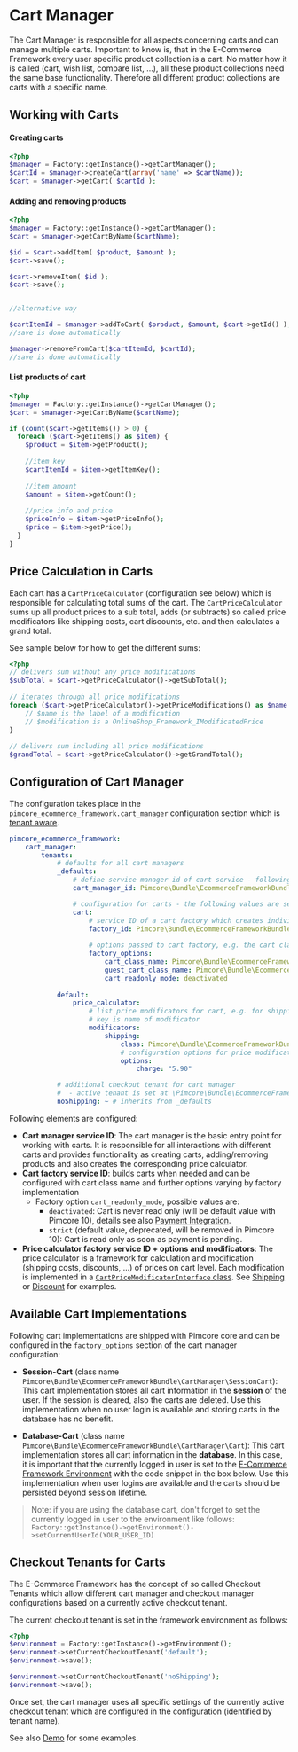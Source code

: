 # Cart Manager

The Cart Manager is responsible for all aspects concerning carts and can manage multiple carts. 
Important to know is, that in the E-Commerce Framework every user specific product collection is a cart. No matter 
how it is called (cart, wish list, compare list, ...), all these product collections need the same base 
functionality. Therefore all different product collections are carts with a specific name.
 

## Working with Carts

#### Creating carts
```php
<?php
$manager = Factory::getInstance()->getCartManager();
$cartId = $manager->createCart(array('name' => $cartName));
$cart = $manager->getCart( $cartId );
```

#### Adding and removing products
```php
<?php
$manager = Factory::getInstance()->getCartManager();
$cart = $manager->getCartByName($cartName);

$id = $cart->addItem( $product, $amount );
$cart->save();

$cart->removeItem( $id );
$cart->save();


//alternative way

$cartItemId = $manager->addToCart( $product, $amount, $cart->getId() );
//save is done automatically 

$manager->removeFromCart($cartItemId, $cartId);
//save is done automatically 
```

#### List products of cart
```php
<?php
$manager = Factory::getInstance()->getCartManager();
$cart = $manager->getCartByName($cartName);

if (count($cart->getItems()) > 0) {
  foreach ($cart->getItems() as $item) {
    $product = $item->getProduct();
 
    //item key
    $cartItemId = $item->getItemKey();
 
    //item amount
    $amount = $item->getCount();
 
    //price info and price
    $priceInfo = $item->getPriceInfo();
    $price = $item->getPrice(); 
  }
}
```


## Price Calculation in Carts
Each cart has a `CartPriceCalculator` (configuration see below) which is responsible for calculating total sums of the 
cart. The `CartPriceCalculator` sums up all product prices to a sub total, adds (or subtracts) so called price 
modificators like shipping costs, cart discounts, etc. and then calculates a grand total. 

See sample below for how to get the different sums: 
```php
<?php
// delivers sum without any price modifications
$subTotal = $cart->getPriceCalculator()->getSubTotal();
 
// iterates through all price modifications
foreach ($cart->getPriceCalculator()->getPriceModifications() as $name => $modification) {
    // $name is the label of a modification
    // $modification is a OnlineShop_Framework_IModificatedPrice
}
 
// delivers sum including all price modifications
$grandTotal = $cart->getPriceCalculator()->getGrandTotal();
``` 


## Configuration of Cart Manager

The configuration takes place in the `pimcore_ecommerce_framework.cart_manager` configuration section which is [tenant aware](./04_Configuration/README.md).

```yaml
pimcore_ecommerce_framework:
    cart_manager:
        tenants:
            # defaults for all cart managers
            _defaults:
                # define service manager id of cart service - following value is default and can be omitted
                cart_manager_id: Pimcore\Bundle\EcommerceFrameworkBundle\CartManager\MultiCartManager

                # configuration for carts - the following values are set by default and can be omitted 
                cart:
                    # service ID of a cart factory which creates individual carts at runtime                    
                    factory_id: Pimcore\Bundle\EcommerceFrameworkBundle\CartManager\CartFactory
                    
                    # options passed to cart factory, e.g. the cart class (available options vary by factory implementation)
                    factory_options:
                        cart_class_name: Pimcore\Bundle\EcommerceFrameworkBundle\CartManager\Cart
                        guest_cart_class_name: Pimcore\Bundle\EcommerceFrameworkBundle\CartManager\SessionCart
                        cart_readonly_mode: deactivated            
        
            default:   
                price_calculator:
                    # list price modificators for cart, e.g. for shipping-cost, special discounts, ...
                    # key is name of modificator
                    modificators:
                        shipping:
                            class: Pimcore\Bundle\EcommerceFrameworkBundle\CartManager\CartPriceModificator\Shipping
                            # configuration options for price modificator
                            options:
                                charge: "5.90"

            # additional checkout tenant for cart manager
            #  - active tenant is set at \Pimcore\Bundle\EcommerceFrameworkBundle\EnvironmentInterface::setCurrentCheckoutTenant()
            noShipping: ~ # inherits from _defaults
```

Following elements are configured: 

* **Cart manager service ID**: The cart manager is the basic entry point for working with carts. It is 
  responsible for all interactions with different carts and provides functionality as creating carts, 
  adding/removing products and also creates the corresponding price calculator. 
* **Cart factory service ID**: builds carts when needed and can be configured with cart class name and further options varying
  by factory implementation
  * Factory option `cart_readonly_mode`, possible values are:
     * `deactivated`: Cart is never read only (will be default value with Pimcore 10), details see also [Payment Integration](./13_Checkout_Manager/07_Integrating_Payment.md).
     * `strict` (default value, deprecated, will be removed in Pimcore 10): Cart is read only as soon as payment is pending.  
* **Price calculator factory service ID + options and modificators**: The price calculator is a framework for calculation
  and modification (shipping costs, discounts, ...) of prices on cart level. Each modification is implemented in a 
  [`CartPriceModificatorInterface` class](https://github.com/pimcore/pimcore/blob/10.x/bundles/EcommerceFrameworkBundle/CartManager/CartPriceModificator/CartPriceModificatorInterface.php). 
  See [Shipping](https://github.com/pimcore/pimcore/blob/10.x/bundles/EcommerceFrameworkBundle/CartManager/CartPriceModificator/Shipping.php)
  or [Discount](https://github.com/pimcore/pimcore/blob/10.x/bundles/EcommerceFrameworkBundle/CartManager/CartPriceModificator/Discount.php)
  for examples.




## Available Cart Implementations

Following cart implementations are shipped with Pimcore core and can be configured in the `factory_options` section of 
the cart manager configuration: 

* **Session-Cart** (class name `Pimcore\Bundle\EcommerceFrameworkBundle\CartManager\SessionCart`): This cart implementation 
stores all cart information in the **session** of the user. If the session is cleared, also the carts are deleted. 
Use this implementation when no user login is available and storing carts in the database has no benefit.   

* **Database-Cart** (class name `Pimcore\Bundle\EcommerceFrameworkBundle\CartManager\Cart`): This cart implementation
stores all cart information in the **database**. In this case, it is important that the currently logged in user is set 
to the [E-Commerce Framework Environment](https://github.com/pimcore/pimcore/blob/10.x/bundles/EcommerceFrameworkBundle/EnvironmentInterface.php)
with the code snippet in the box below. 
Use this implementation when user logins are available and the carts should be persisted beyond session lifetime. 

> Note: if you are using the database cart, don't forget to set the currently logged in user to the environment like 
> follows: `Factory::getInstance()->getEnvironment()->setCurrentUserId(YOUR_USER_ID)` 

## Checkout Tenants for Carts
The E-Commerce Framework has the concept of so called Checkout Tenants which allow different cart manager and 
checkout manager configurations based on a currently active checkout tenant.
 
The current checkout tenant is set in the framework environment as follows: 

```php
<?php
$environment = Factory::getInstance()->getEnvironment();
$environment->setCurrentCheckoutTenant('default');
$environment->save();

$environment->setCurrentCheckoutTenant('noShipping');
$environment->save();
```

Once set, the cart manager uses all specific settings of the currently active checkout tenant which are configured
in the configuration (identified by tenant name).

See also [Demo](https://github.com/pimcore/demo/blob/10.x/config/ecommerce/base-ecommerce.yaml#L197) for some examples.  
